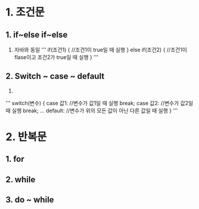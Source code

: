 # 1. 조건문
## 1. if~else if~else
1. 자바와 동일
'''
if(조건1) {
    //조건1이 true일 때 실행
} else if(조건2) {
    //조건1이 flase이고 조건2가 true일 때 실행
}
'''

## 2. Switch ~ case ~ default
1. 
'''
switch(변수) {
    case 값1:
        //변수가 값1일 때 실행
        break;
    case 값2:
        //변수가 값2일 때 실행
        break;
    ...
    default:
        //변수가 위의 모든 값이 아닌 다른 값일 때 실행
}
'''
# 2. 반복문
## 1. for

## 2. while

## 3. do ~ while
